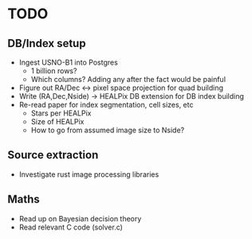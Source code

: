 # TODO

## DB/Index setup
- Ingest USNO-B1 into Postgres
  - 1 billion rows?
  - Which columns? Adding any after the fact would be painful
- Figure out RA/Dec <-> pixel space projection for quad building
- Write (RA,Dec,Nside) -> HEALPix DB extension for DB index building
- Re-read paper for index segmentation, cell sizes, etc
  - Stars per HEALPix
  - Size of HEALPix
  - How to go from assumed image size to Nside?

## Source extraction
- Investigate rust image processing libraries

## Maths
- Read up on Bayesian decision theory
- Read relevant C code (solver.c)
